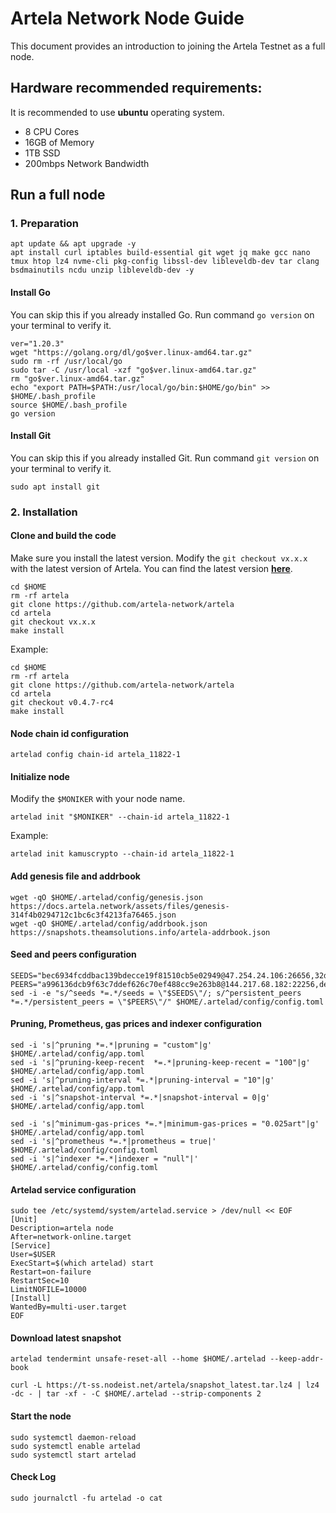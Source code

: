 # Artela Network Node Guide
This document provides an introduction to joining the Artela Testnet as a full node.

## Hardware recommended requirements:
It is recommended to use **ubuntu** operating system.
* 8 CPU Cores
* 16GB of Memory
* 1TB SSD
* 200mbps Network Bandwidth

## Run a full node

### 1. Preparation
```
apt update && apt upgrade -y
apt install curl iptables build-essential git wget jq make gcc nano tmux htop lz4 nvme-cli pkg-config libssl-dev libleveldb-dev tar clang bsdmainutils ncdu unzip libleveldb-dev -y
```

#### Install Go
You can skip this if you already installed Go. Run command ```go version``` on your terminal to verify it.
```
ver="1.20.3"
wget "https://golang.org/dl/go$ver.linux-amd64.tar.gz"
sudo rm -rf /usr/local/go
sudo tar -C /usr/local -xzf "go$ver.linux-amd64.tar.gz"
rm "go$ver.linux-amd64.tar.gz"
echo "export PATH=$PATH:/usr/local/go/bin:$HOME/go/bin" >> $HOME/.bash_profile
source $HOME/.bash_profile
go version
```

#### Install Git
You can skip this if you already installed Git. Run command ```git version``` on your terminal to verify it.
```
sudo apt install git
```

### 2. Installation
#### Clone and build the code
Make sure you install the latest version. Modify the ```git checkout vx.x.x``` with the latest version of Artela. You can find the latest version **[here](https://github.com/artela-network/artela)**.
```
cd $HOME
rm -rf artela
git clone https://github.com/artela-network/artela
cd artela
git checkout vx.x.x
make install
```
Example:
```
cd $HOME
rm -rf artela
git clone https://github.com/artela-network/artela
cd artela
git checkout v0.4.7-rc4
make install
```

#### Node chain id configuration
```
artelad config chain-id artela_11822-1
```

#### Initialize node
Modify the ```$MONIKER``` with your node name.
```
artelad init "$MONIKER" --chain-id artela_11822-1
```
Example:
```
artelad init kamuscrypto --chain-id artela_11822-1
```

#### Add genesis file and addrbook
```
wget -qO $HOME/.artelad/config/genesis.json https://docs.artela.network/assets/files/genesis-314f4b0294712c1bc6c3f4213fa76465.json
wget -qO $HOME/.artelad/config/addrbook.json https://snapshots.theamsolutions.info/artela-addrbook.json
```

#### Seed and peers configuration
```
SEEDS="bec6934fcddbac139bdecce19f81510cb5e02949@47.254.24.106:26656,32d0e4aec8d8a8e33273337e1821f2fe2309539a@47.88.58.36:26656,1bf5b73f1771ea84f9974b9f0015186f1daa4266@47.251.14.47:26656"
PEERS="a996136dcb9f63c7ddef626c70ef488cc9e263b8@144.217.68.182:22256,de5612c035bd1875f0bd36d7cbf5d660b0d1e943@5.78.64.11:26656,bec6934fcddbac139bdecce19f81510cb5e02949@47.254.24.106:26656,30fb0055aced21472a01911353101bc4cd356bb3@47.89.230.117:26656,a03ae11a093c67e2554b73d174c4168fe715af10@57.128.103.184:26656,146d6011cce0423f564c9277c6a3390657c53730@157.90.226.23:26656,0188a9bcff4f411b29dbddda527d77803396e1c6@185.245.182.180:26656,b23bc610c374fd071c20ce4a2349bf91b8fbd7db@65.108.72.233:11656,aa416d3628dcce6e87d4b92d1867c8eca36a70a7@47.254.93.86:26656,978dee673bd447147f61aa5a1bdaabdfb8f8b853@47.88.57.107:26656,35ce36af33e289a29787eedb3127d21bf10edcff@81.0.218.194:45656,32d0e4aec8d8a8e33273337e1821f2fe2309539a@47.88.58.36:26656,1b73ac616d74375932fb6847ec67eee4a98174e9@116.202.85.52:25556,9e2fbfc4b32a1b013e53f3fc9b45638f4cddee36@47.254.66.177:26656,b23bc610c374fd071c20ce4a2349bf91b8fbd7db@65.108.72.233:11656,30fb0055aced21472a01911353101bc4cd356bb3@47.89.230.117:26656,9e2fbfc4b32a1b013e53f3fc9b45638f4cddee36@47.254.66.177:26656,978dee673bd447147f61aa5a1bdaabdfb8f8b853@47.88.57.107:26656,aa416d3628dcce6e87d4b92d1867c8eca36a70a7@47.254.93.86:26656"
sed -i -e "s/^seeds *=.*/seeds = \"$SEEDS\"/; s/^persistent_peers *=.*/persistent_peers = \"$PEERS\"/" $HOME/.artelad/config/config.toml
```

#### Pruning, Prometheus, gas prices and indexer configuration
```
sed -i 's|^pruning *=.*|pruning = "custom"|g' $HOME/.artelad/config/app.toml
sed -i 's|^pruning-keep-recent  *=.*|pruning-keep-recent = "100"|g' $HOME/.artelad/config/app.toml
sed -i 's|^pruning-interval *=.*|pruning-interval = "10"|g' $HOME/.artelad/config/app.toml
sed -i 's|^snapshot-interval *=.*|snapshot-interval = 0|g' $HOME/.artelad/config/app.toml

sed -i 's|^minimum-gas-prices *=.*|minimum-gas-prices = "0.025art"|g' $HOME/.artelad/config/app.toml
sed -i 's|^prometheus *=.*|prometheus = true|' $HOME/.artelad/config/config.toml
sed -i 's|^indexer *=.*|indexer = "null"|' $HOME/.artelad/config/config.toml
```

#### Artelad service configuration
```
sudo tee /etc/systemd/system/artelad.service > /dev/null << EOF
[Unit]
Description=artela node
After=network-online.target
[Service]
User=$USER
ExecStart=$(which artelad) start
Restart=on-failure
RestartSec=10
LimitNOFILE=10000
[Install]
WantedBy=multi-user.target
EOF
```

#### Download latest snapshot
```
artelad tendermint unsafe-reset-all --home $HOME/.artelad --keep-addr-book

curl -L https://t-ss.nodeist.net/artela/snapshot_latest.tar.lz4 | lz4 -dc - | tar -xf - -C $HOME/.artelad --strip-components 2
```

#### Start the node
```
sudo systemctl daemon-reload
sudo systemctl enable artelad
sudo systemctl start artelad
```

#### Check Log
```
sudo journalctl -fu artelad -o cat
```
